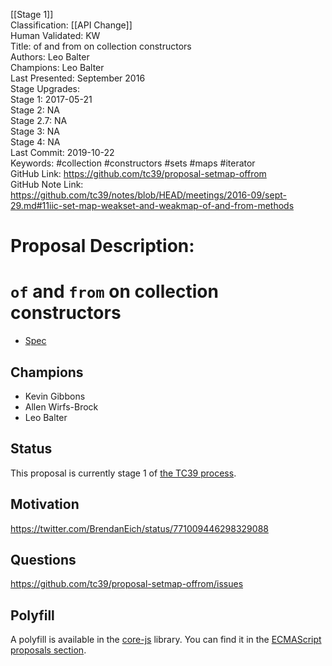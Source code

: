 [[Stage 1]]<br>Classification: [[API Change]]<br>Human Validated: KW<br>Title: of and from on collection constructors<br>Authors: Leo Balter<br>Champions: Leo Balter<br>Last Presented: September 2016<br>Stage Upgrades:<br>Stage 1: 2017-05-21  
Stage 2: NA  
Stage 2.7: NA  
Stage 3: NA  
Stage 4: NA<br>Last Commit: 2019-10-22<br>Keywords: #collection #constructors #sets #maps #iterator <br>GitHub Link: https://github.com/tc39/proposal-setmap-offrom <br>GitHub Note Link: https://github.com/tc39/notes/blob/HEAD/meetings/2016-09/sept-29.md#11iic-set-map-weakset-and-weakmap-of-and-from-methods
# Proposal Description:
# `of` and `from` on collection constructors


- [Spec](https://tc39.github.io/proposal-setmap-offrom/)


## Champions

- Kevin Gibbons
- Allen Wirfs-Brock
- Leo Balter


## Status

This proposal is currently stage 1 of [the TC39 process](https://github.com/tc39/ecma262/).


## Motivation

https://twitter.com/BrendanEich/status/771009446298329088


## Questions

https://github.com/tc39/proposal-setmap-offrom/issues

## Polyfill

A polyfill is available in the [core-js](https://github.com/zloirock/core-js) library. You can find it in the [ECMAScript proposals section](https://github.com/zloirock/core-js#of-and-from-methods-on-collection-constructors).
<br>